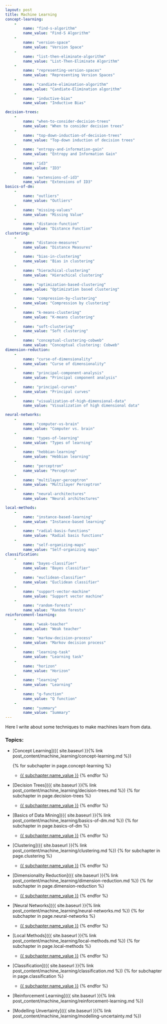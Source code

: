 ```yaml
---
layout: post
title: Machine Learning
concept-learning:
    -
        name: "find-s-algorithm"
        name_value: "Find-S Algorithm"
    -
        name: "version-space"
        name_value: "Version Space"
    -
        name: "list-then-eliminate-algorithm"
        name_value: "List-Then-Eliminate Algorithm"
    -
        name: "representing-version-spaces"
        name_value: "Representing Version Spaces"
    -
        name: "candiate-elimination-algorithm"
        name_value: "Candiate-Elimination algorithm"
    -
        name: "inductive-bias"
        name_value: "Inductive Bias"

decision-trees:
    -
        name: "when-to-consider-decision-trees"
        name_value: "When to consider decision trees"
    -
        name: "top-down-induction-of-decision-trees"
        name_value: "Top-down induction of decision trees"
    -
        name: "entropy-and-information-gain"
        name_value: "Entropy and Information Gain"
    -
        name: "id3"
        name_value: "ID3"
    -
        name: "extensions-of-id3"
        name_value: "Extensions of ID3"
basics-of-dm:
    -
        name: "outliers"
        name_value: "Outliers"
    -
        name: "missing-values"
        name_value: "Missing Value"
    -
        name: "distance-function"
        name_value: "Distance Function"
clustering:
    -
        name: "distance-measures"
        name_value: "Distance Measures"
    -
        name: "bias-in-clustering"
        name_value: "Bias in clustering"
    -
        name: "hierachical-clustering"
        name_value: "Hierachical clustering"
    -
        name: "optimization-based-clustering"
        name_value: "Optimization based clustering"
    -
        name: "compression-by-clustering"
        name_value: "Compression by clustering"
    -
        name: "k-means-clustering"
        name_value: "K-means clustering"
    -
        name: "soft-clustering"
        name_value: "Soft clustering"
    -
        name: "conceptual-clustering-cobweb"
        name_value: "Conceptual clustering: Cobweb"
dimension-reduction:
    -
        name: "curse-of-dimensionality"
        name_value: "Curse of dimensionality"
    -
        name: "principal-component-analysis"
        name_value: "Principal component analysis"
    -
        name: "principal-curves"
        name_value: "Principal curves"
    -
        name: "visualization-of-high-dimensional-data"
        name_value: "Visualization of high dimensional data"

neural-networks:
    -
        name: "computer-vs-brain"
        name_value: "Computer vs. brain"
    -
        name: "types-of-learning"
        name_value: "Types of learning"
    -
        name: "hebbian-learning"
        name_value: "Hebbian learning"
    -
        name: "perceptron"
        name_value: "Perceptron"
    -
        name: "multilayer-perceptron"
        name_value: "Multilayer Perceptron"
    -
        name: "neural-architectures"
        name_value: "Neural architectures"

local-methods:
    -
        name: "instance-based-learning"
        name_value: "Instance-based learning"
    -
        name: "radial-basis-functions"
        name_value: "Radial basis functions"
    -
        name: "self-organizing-maps"
        name_value: "Self-organizing maps"
classification:
    -
        name: "bayes-classifier"
        name_value: "Bayes classifier"
    -
        name: "euclidean-classifier"
        name_value: "Euclidean classifier"
    -
        name: "support-vector-machine"
        name_value: "Support vector machine"
    -
        name: "random-forests"
        name_value: "Random forests"
reinforcement-learning:
    -
        name: "weak-teacher"
        name_value: "Weak teacher"
    -
        name: "markow-decision-process"
        name_value: "Markov decision process"
    -
        name: "learning-task"
        name_value: "Learning task"
    -
        name: "horizon"
        name_value: "Horizon"
    -
        name: "learning"
        name_value: "Learning"
    -
        name: "q-function"
        name_value: "Q function"
    -
        name: "summary"
        name_value: "Summary"
---
```


Here I write about some techniques to make machines learn from data.


### Topics:
- [Concept Learning]({{ site.baseurl }}{% link post_content/machine_learning/concept-learning.md %})
    
    {% for subchapter in page.concept-learning %}
    - <a href="{{ site.baseurl }}{% link post_content/machine_learning/concept-learning.md %}#{{subchapter.name}}">{{ subchapter.name_value }}</a>
    {% endfor %}
- [Decision Trees]({{ site.baseurl }}{% link post_content/machine_learning/decision-trees.md %})
    {% for subchapter in page.decision-trees %}
    * <a href="{{ site.baseurl }}{% link post_content/machine_learning/decision-trees.md %}#{{subchapter.name}}">{{ subchapter.name_value }}</a>
    {% endfor %}
- [Basics of Data Mining]({{ site.baseurl }}{% link post_content/machine_learning/basics-of-dm.md %})
    {% for subchapter in page.basics-of-dm %}
    * <a href="{{ site.baseurl }}{% link post_content/machine_learning/basics-of-dm.md %}#{{subchapter.name}}">{{ subchapter.name_value }}</a>
    {% endfor %}
- [Clustering]({{ site.baseurl }}{% link post_content/machine_learning/clustering.md %})
    {% for subchapter in page.clustering %}
    * <a href="{{ site.baseurl }}{% link post_content/machine_learning/clustering.md %}#{{subchapter.name}}">{{ subchapter.name_value }}</a>
    {% endfor %}
- [Dimensionality Reduction]({{ site.baseurl }}{% link post_content/machine_learning/dimension-reduction.md %})
    {% for subchapter in page.dimension-reduction %}
    * <a href="{{ site.baseurl }}{% link post_content/machine_learning/dimension-reduction.md %}#{{subchapter.name}}">{{ subchapter.name_value }}</a>
    {% endfor %}
- [Neural Networks]({{ site.baseurl }}{% link post_content/machine_learning/neural-networks.md %})
    {% for subchapter in page.neural-networks %}
    * <a href="{{ site.baseurl }}{% link post_content/machine_learning/neural-networks.md %}#{{subchapter.name}}">{{ subchapter.name_value }}</a>
    {% endfor %}
- [Local Methods]({{ site.baseurl }}{% link post_content/machine_learning/local-methods.md %})
    {% for subchapter in page.local-methods %}
    * <a href="{{ site.baseurl }}{% link post_content/machine_learning/local-methods.md %}#{{subchapter.name}}">{{ subchapter.name_value }}</a>
    {% endfor %}
- [Classification]({{ site.baseurl }}{% link post_content/machine_learning/classification.md %})
    {% for subchapter in page.classification %}
    * <a href="{{ site.baseurl }}{% link post_content/machine_learning/classification.md %}#{{subchapter.name}}">{{ subchapter.name_value }}</a>
    {% endfor %}
- [Reinforcement Learning]({{ site.baseurl }}{% link post_content/machine_learning/reinforcement-learning.md %})
- [Modelling Unvertainty]({{ site.baseurl }}{% link post_content/machine_learning/modelling-uncertainty.md %})
